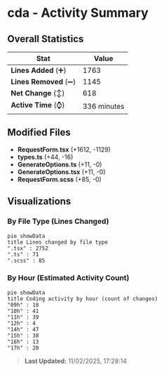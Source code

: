 # cda - Activity Summary 

## Overall Statistics

| Stat                   | Value                                                             |
| ---------------------- | ----------------------------------------------------------------- |
| **Lines Added** (➕)   | 1763                                          |
| **Lines Removed** (➖) | 1145                                        |
| **Net Change** (↕)    | 618                |
| **Active Time** (⌚)   | 336 minutes |


## Modified Files
- **RequestForm.tsx** (+1612, -1129)
- **types.ts** (+44, -16)
- **GenerateOptions.ts** (+11, -0)
- **GenerateOptions.tsx** (+11, -0)
- **RequestForm.scss** (+85, -0)

## Visualizations

### By File Type (Lines Changed)

```mermaid
pie showData
title Lines changed by file type
".tsx" : 2752
".ts" : 71
".scss" : 85
```

### By Hour (Estimated Activity Count)

```mermaid
pie showData
title Coding activity by hour (count of changes)
"09h" : 18
"10h" : 41
"11h" : 39
"12h" : 4
"14h" : 47
"15h" : 38
"16h" : 13
"17h" : 20
```


> **Last Updated:** 11/02/2025, 17:28:14